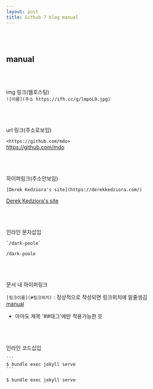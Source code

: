 ```yaml
---
layout: post
title: Github 7 blog manual
---
```


<br><br>

## manual

<br><br>

img 링크(웹호스팅)<br>
`![이름](주소 https://ifh.cc/g/lmpoL9.jpg)`

<br><br><br>
url 링크(주소로보임)

`<https://github.com/mdo>`<br>
<https://github.com/mdo>

<br><br><br>
하이퍼링크(주소안보임)

`[Derek Kedziora's site](https://derekkedziora.com/)`

[Derek Kedziora's site](https://derekkedziora.com/)

<br><br><br>
인라인 문자삽입

```
`/dark-poole`
```

`/dark-poole`

<br><br><br>
문서 내 하이퍼링크

`[링크이름](#링크위치)` : 정상적으로 작성되면 링크위치에 밑줄생김<br>
[manual](#manual)

- 아마도 제목 '##태그'에만 적용가능한 듯

<br><br><br>
인라인 코드삽입

````
```
$ bundle exec jekyll serve
```
````

```
$ bundle exec jekyll serve
```
